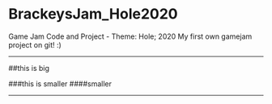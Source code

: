 # BrackeysJam_Hole2020
Game Jam Code and Project - Theme: Hole; 2020
My first own gamejam project on git! :)
___
##this is big

###this is smaller
####smaller

___

